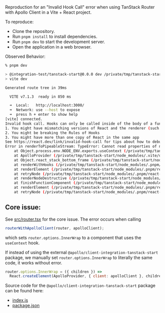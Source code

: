 Reproduction for an "Invalid Hook Call" error when using TanStack Router with Apollo Client in a Vite + React project.

To reproduce:

- Clone the repository.
- Run `pnpm install` to install dependencies.
- Run `pnpm dev` to start the development server.
- Open the application in a web browser.

Observed Behavior:

```sh
% pnpm dev                                                                                                                                                                                                                    main

> @integration-test/tanstack-start@0.0.0 dev /private/tmp/tanstack-start
> vite dev

Generated route tree in 39ms

  VITE v7.1.3  ready in 850 ms

  ➜  Local:   http://localhost:3000/
  ➜  Network: use --host to expose
  ➜  press h + enter to show help
[vite] connected.
Invalid hook call. Hooks can only be called inside of the body of a function component. This could happen for one of the following reasons:
1. You might have mismatching versions of React and the renderer (such as React DOM)
2. You might be breaking the Rules of Hooks
3. You might have more than one copy of React in the same app
See https://react.dev/link/invalid-hook-call for tips about how to debug and fix this problem.
Error in renderToPipeableStream: TypeError: Cannot read properties of null (reading 'useContext')
    at Object.process.env.NODE_ENV.exports.useContext (/private/tmp/tanstack-start/node_modules/.vite/deps_ssr/chunk-YD63F7SJ.js:1327:27)
    at ApolloProvider (/private/tmp/tanstack-start/node_modules/.vite/deps_ssr/chunk-SIJXX5QJ.js:48:32)
    at Object.react_stack_bottom_frame (/private/tmp/tanstack-start/node_modules/.pnpm/react-dom@19.1.1_react@19.1.1/node_modules/react-dom/cjs/react-dom-server.node.development.js:9176:18)
    at renderWithHooks (/private/tmp/tanstack-start/node_modules/.pnpm/react-dom@19.1.1_react@19.1.1/node_modules/react-dom/cjs/react-dom-server.node.development.js:4797:19)
    at renderElement (/private/tmp/tanstack-start/node_modules/.pnpm/react-dom@19.1.1_react@19.1.1/node_modules/react-dom/cjs/react-dom-server.node.development.js:5232:23)
    at retryNode (/private/tmp/tanstack-start/node_modules/.pnpm/react-dom@19.1.1_react@19.1.1/node_modules/react-dom/cjs/react-dom-server.node.development.js:5991:31)
    at renderNodeDestructive (/private/tmp/tanstack-start/node_modules/.pnpm/react-dom@19.1.1_react@19.1.1/node_modules/react-dom/cjs/react-dom-server.node.development.js:5941:11)
    at finishFunctionComponent (/private/tmp/tanstack-start/node_modules/.pnpm/react-dom@19.1.1_react@19.1.1/node_modules/react-dom/cjs/react-dom-server.node.development.js:4841:13)
    at renderElement (/private/tmp/tanstack-start/node_modules/.pnpm/react-dom@19.1.1_react@19.1.1/node_modules/react-dom/cjs/react-dom-server.node.development.js:5283:11)
    at retryNode (/private/tmp/tanstack-start/node_modules/.pnpm/react-dom@19.1.1_react@19.1.1/node_modules/react-dom/cjs/react-dom-server.node.development.js:5991:31) { componentStack: [Getter] }
```

## Core issue:

See [src/router.tsx](src/router.tsx) for the core issue. The error occurs when calling

```js
routerWithApolloClient(router, apolloClient);
```

which sets `router.options.InnerWrap` to a component that uses the `useContext` hook.

If instead of using the external `@apollo/client-integration-tanstack-start` package, we manually set `router.options.InnerWrap` to literally the same code, it works without error.

```js
router.options.InnerWrap = ({ children }) =>
  React.createElement(ApolloProvider, { client: apolloClient }, children);
```

Source code for the `@apollo/client-integration-tanstack-start` package can be found here:

- [index.js](.yalc/@apollo/client-integration-tanstack-start/dist/index.js)
- [package.json](.yalc/@apollo/client-integration-tanstack-start/package.json)

